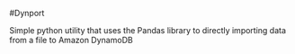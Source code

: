 #Dynport

Simple python utility that uses the Pandas library to directly importing data from a file to Amazon DynamoDB
